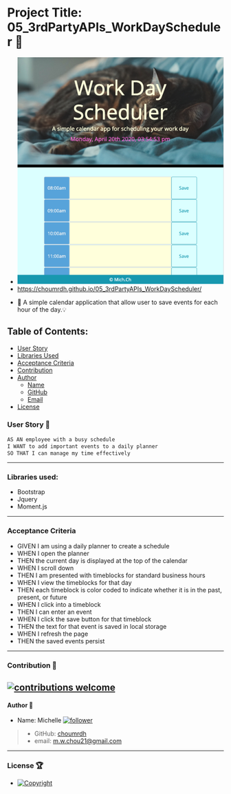 # Project Title: 05_3rdPartyAPIs_WorkDayScheduler :calendar:

  * [![Click ME](WorkScheduler.jpg)](https://choumrdh.github.io/05_3rdPartyAPIs_WorkDayScheduler/)
  * https://choumrdh.github.io/05_3rdPartyAPIs_WorkDayScheduler/
  - :pushpin: A simple calendar application that allow user to save events for each hour of the day.:bulb: 

## Table of Contents:
  - [User Story](#user-story-speech_balloon)
  - [Libraries Used](#Libraries_Used)
  - [Acceptance Criteria](#Acceptance_Criteria)
  - [Contribution](#contribution-handshake)
  - [Author](#author-bust_in_silhouette)
    - [Name](#author-bust_in_silhouette)
    - [GitHub](#author-bust_in_silhouette)
    - [Email](#author-bust_in_silhouette)
  - [License](#license-trophy)
### User Story :speech_balloon:

 ```
 AS AN employee with a busy schedule
 I WANT to add important events to a daily planner
 SO THAT I can manage my time effectively
 ```
---
### Libraries used:
- Bootstrap
- Jquery 
- Moment.js
---
### Acceptance Criteria

- GIVEN I am using a daily planner to create a schedule
- WHEN I open the planner
- THEN the current day is displayed at the top of the calendar 
- WHEN I scroll down
- THEN I am presented with timeblocks for standard business hours
- WHEN I view the timeblocks for that day
- THEN each timeblock is color coded to indicate whether it is in the past, present, or future
- WHEN I click into a timeblock
- THEN I can enter an event
- WHEN I click the save button for that timeblock
- THEN the text for that event is saved in local storage
- WHEN I refresh the page
- THEN the saved events persist
---
### Contribution :handshake: 
 
 [![contributions welcome](https://img.shields.io/badge/contributions-welcome-brightgreen.svg?style=flat)](https://github.com/choumrdh/05_3rdPartyAPIs_WorkDayScheduler/issues)
---

#### Author :bust_in_silhouette:
   - Name: Michelle [![follower](https://img.shields.io/github/followers/choumrdh?label=follower&style=social)](https://github.com/choumrdh?tab=followers)
  
  > - GitHub: [choumrdh](https://github.com/choumrdh)
  > - email: m.w.chou21@gmail.com
---
### License :trophy:
   - [![Copyright](https://img.shields.io/badge/Copyright-Michelle-blue)](https://github.com/choumrdh)
  